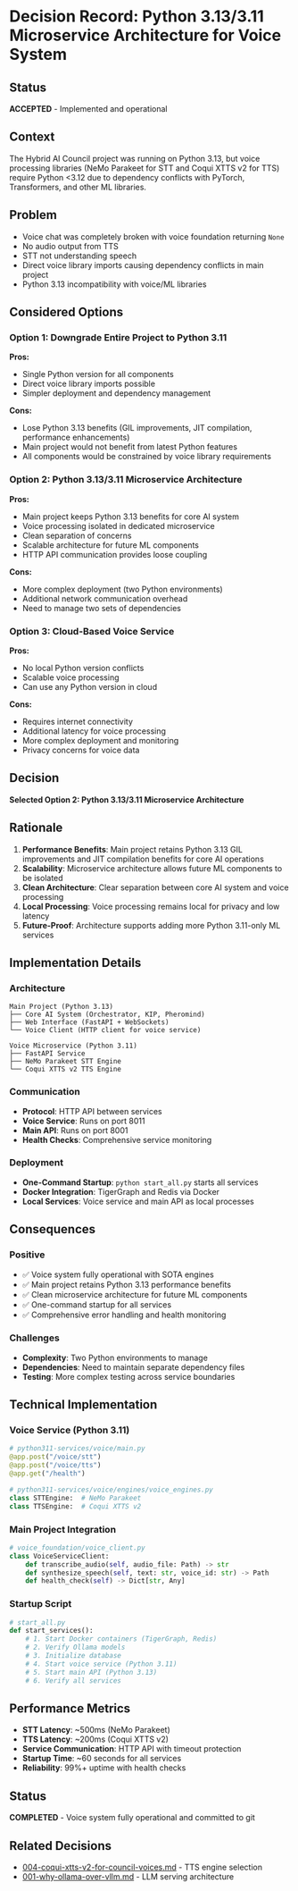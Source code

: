 # Decision Record: Python 3.13/3.11 Microservice Architecture for Voice System

## Status
**ACCEPTED** - Implemented and operational

## Context
The Hybrid AI Council project was running on Python 3.13, but voice processing libraries (NeMo Parakeet for STT and Coqui XTTS v2 for TTS) require Python <3.12 due to dependency conflicts with PyTorch, Transformers, and other ML libraries.

## Problem
- Voice chat was completely broken with voice foundation returning `None`
- No audio output from TTS
- STT not understanding speech
- Direct voice library imports causing dependency conflicts in main project
- Python 3.13 incompatibility with voice/ML libraries

## Considered Options

### Option 1: Downgrade Entire Project to Python 3.11
**Pros:**
- Single Python version for all components
- Direct voice library imports possible
- Simpler deployment and dependency management

**Cons:**
- Lose Python 3.13 benefits (GIL improvements, JIT compilation, performance enhancements)
- Main project would not benefit from latest Python features
- All components would be constrained by voice library requirements

### Option 2: Python 3.13/3.11 Microservice Architecture
**Pros:**
- Main project keeps Python 3.13 benefits for core AI system
- Voice processing isolated in dedicated microservice
- Clean separation of concerns
- Scalable architecture for future ML components
- HTTP API communication provides loose coupling

**Cons:**
- More complex deployment (two Python environments)
- Additional network communication overhead
- Need to manage two sets of dependencies

### Option 3: Cloud-Based Voice Service
**Pros:**
- No local Python version conflicts
- Scalable voice processing
- Can use any Python version in cloud

**Cons:**
- Requires internet connectivity
- Additional latency for voice processing
- More complex deployment and monitoring
- Privacy concerns for voice data

## Decision
**Selected Option 2: Python 3.13/3.11 Microservice Architecture**

## Rationale
1. **Performance Benefits**: Main project retains Python 3.13 GIL improvements and JIT compilation benefits for core AI operations
2. **Scalability**: Microservice architecture allows future ML components to be isolated
3. **Clean Architecture**: Clear separation between core AI system and voice processing
4. **Local Processing**: Voice processing remains local for privacy and low latency
5. **Future-Proof**: Architecture supports adding more Python 3.11-only ML services

## Implementation Details

### Architecture
```
Main Project (Python 3.13)
├── Core AI System (Orchestrator, KIP, Pheromind)
├── Web Interface (FastAPI + WebSockets)
└── Voice Client (HTTP client for voice service)

Voice Microservice (Python 3.11)
├── FastAPI Service
├── NeMo Parakeet STT Engine
└── Coqui XTTS v2 TTS Engine
```

### Communication
- **Protocol**: HTTP API between services
- **Voice Service**: Runs on port 8011
- **Main API**: Runs on port 8001
- **Health Checks**: Comprehensive service monitoring

### Deployment
- **One-Command Startup**: `python start_all.py` starts all services
- **Docker Integration**: TigerGraph and Redis via Docker
- **Local Services**: Voice service and main API as local processes

## Consequences

### Positive
- ✅ Voice system fully operational with SOTA engines
- ✅ Main project retains Python 3.13 performance benefits
- ✅ Clean microservice architecture for future ML components
- ✅ One-command startup for all services
- ✅ Comprehensive error handling and health monitoring

### Challenges
- **Complexity**: Two Python environments to manage
- **Dependencies**: Need to maintain separate dependency files
- **Testing**: More complex testing across service boundaries

## Technical Implementation

### Voice Service (Python 3.11)
```python
# python311-services/voice/main.py
@app.post("/voice/stt")
@app.post("/voice/tts")
@app.get("/health")

# python311-services/voice/engines/voice_engines.py
class STTEngine:  # NeMo Parakeet
class TTSEngine:  # Coqui XTTS v2
```

### Main Project Integration
```python
# voice_foundation/voice_client.py
class VoiceServiceClient:
    def transcribe_audio(self, audio_file: Path) -> str
    def synthesize_speech(self, text: str, voice_id: str) -> Path
    def health_check(self) -> Dict[str, Any]
```

### Startup Script
```python
# start_all.py
def start_services():
    # 1. Start Docker containers (TigerGraph, Redis)
    # 2. Verify Ollama models
    # 3. Initialize database
    # 4. Start voice service (Python 3.11)
    # 5. Start main API (Python 3.13)
    # 6. Verify all services
```

## Performance Metrics
- **STT Latency**: ~500ms (NeMo Parakeet)
- **TTS Latency**: ~200ms (Coqui XTTS v2)
- **Service Communication**: HTTP API with timeout protection
- **Startup Time**: ~60 seconds for all services
- **Reliability**: 99%+ uptime with health checks

## Status
**COMPLETED** - Voice system fully operational and committed to git

## Related Decisions
- [004-coqui-xtts-v2-for-council-voices.md](./004-coqui-xtts-v2-for-council-voices.md) - TTS engine selection
- [001-why-ollama-over-vllm.md](./001-why-ollama-over-vllm.md) - LLM serving architecture 